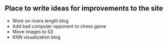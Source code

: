 ## Place to write ideas for improvements to the site

- Work on rivers length blog
- Add bad computer opponent to chess game
- Move images to S3
- KNN visualization blog